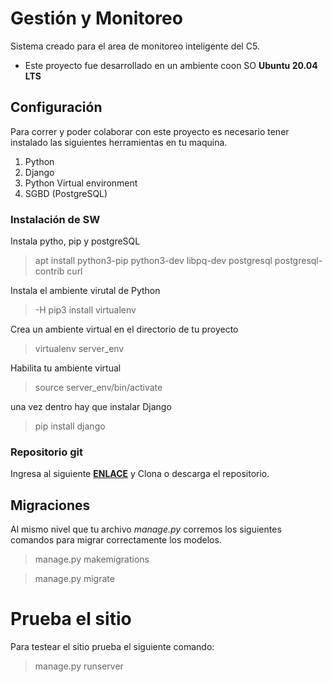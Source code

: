 # Gestión y Monitoreo

Sistema creado para el area de monitoreo inteligente del C5.

- Este proyecto fue desarrollado en un ambiente coon SO **Ubuntu 20.04 LTS**

## Configuración

Para correr y poder colaborar con este proyecto es necesario tener instalado las siguientes herramientas en tu maquina.

1. Python
2. Django
3. Python Virtual environment
4. SGBD (PostgreSQL)

### Instalación de SW

Instala pytho, pip y postgreSQL

> apt install python3-pip python3-dev libpq-dev postgresql postgresql-contrib curl

Instala el ambiente virutal de Python

> -H pip3 install virtualenv

Crea un ambiente virtual en el directorio de tu proyecto

> virtualenv server_env

Habilita tu ambiente virtual

> source server_env/bin/activate

una vez dentro hay que instalar Django

> pip install django

### Repositorio git

Ingresa al siguiente [**ENLACE**](https://github.com/micaila/GM) y Clona o descarga el repositorio.

## Migraciones

Al mismo nivel que tu archivo *manage.py* corremos los siguientes comandos para migrar correctamente los modelos.

> manage.py makemigrations

>manage.py migrate

# Prueba el sitio

Para testear el sitio prueba el siguiente comando:

> manage.py runserver



